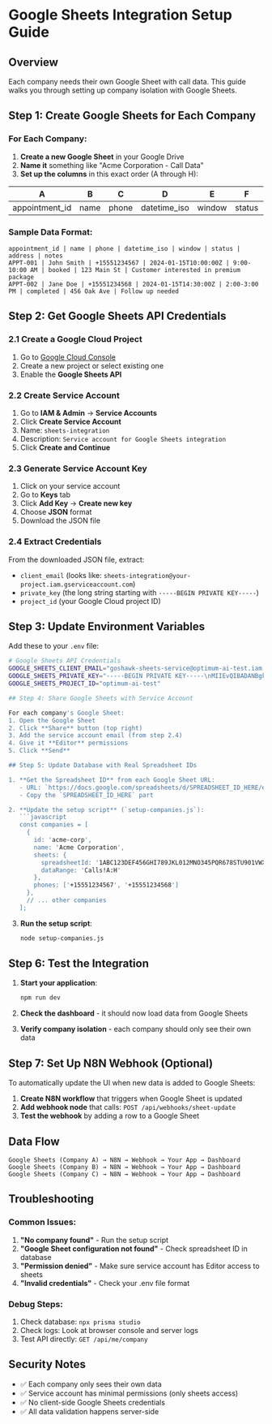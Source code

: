 # Google Sheets Integration Setup Guide

## Overview
Each company needs their own Google Sheet with call data. This guide walks you through setting up company isolation with Google Sheets.

## Step 1: Create Google Sheets for Each Company

### For Each Company:
1. **Create a new Google Sheet** in your Google Drive
2. **Name it** something like "Acme Corporation - Call Data" 
3. **Set up the columns** in this exact order (A through H):

| A | B | C | D | E | F | G | H |
|---|---|---|---|---|---|---|---|
| appointment_id | name | phone | datetime_iso | window | status | address | notes |

### Sample Data Format:
```
appointment_id | name | phone | datetime_iso | window | status | address | notes
APPT-001 | John Smith | +15551234567 | 2024-01-15T10:00:00Z | 9:00-10:00 AM | booked | 123 Main St | Customer interested in premium package
APPT-002 | Jane Doe | +15551234568 | 2024-01-15T14:30:00Z | 2:00-3:00 PM | completed | 456 Oak Ave | Follow up needed
```

## Step 2: Get Google Sheets API Credentials

### 2.1 Create a Google Cloud Project
1. Go to [Google Cloud Console](https://console.cloud.google.com/)
2. Create a new project or select existing one
3. Enable the **Google Sheets API**

### 2.2 Create Service Account
1. Go to **IAM & Admin** → **Service Accounts**
2. Click **Create Service Account**
3. Name: `sheets-integration`
4. Description: `Service account for Google Sheets integration`
5. Click **Create and Continue**

### 2.3 Generate Service Account Key
1. Click on your service account
2. Go to **Keys** tab
3. Click **Add Key** → **Create new key**
4. Choose **JSON** format
5. Download the JSON file

### 2.4 Extract Credentials
From the downloaded JSON file, extract:
- `client_email` (looks like: `sheets-integration@your-project.iam.gserviceaccount.com`)
- `private_key` (the long string starting with `-----BEGIN PRIVATE KEY-----`)
- `project_id` (your Google Cloud project ID)

## Step 3: Update Environment Variables

Add these to your `.env` file:
```bash
# Google Sheets API Credentials
GOOGLE_SHEETS_CLIENT_EMAIL="goshawk-sheets-service@optimum-ai-test.iam.gserviceaccount.com"
GOOGLE_SHEETS_PRIVATE_KEY="-----BEGIN PRIVATE KEY-----\nMIIEvQIBADANBgkqhkiG9w0BAQEFAASCBKcwggSjAgEAAoIBAQCPv4hfGY4OisKG\nVrj/0etDVqwIVcUEtrMLoCOuVHauu18OAPvam2yDmgwkx15JQwsC6MEMOHe6MpsR\npCh0kNbnC8JXFDVRNCxDYRQgarNwi+mf1FJhsx6eUS8N2I3kIgLqUukbYMe3FXHq\nlBz97mKFihXlI+Wy9W42llumaC3nMBlXyh3yV6PnAdCPWwUoK8CAkMqEuWGxdyAn\nJwpJVyR/P79NrCFGEm/RnSa/bIPoLXvhAzWBuWRb3/ZtARlbTf7RLNrzVTd8VixL\nvWt2fKvglZHByrPrOFzS/8ErsGfuFmukPEnTTtdrtf4LrSGtZZX3S3D3aceFIbeP\nNP7gQ8kRAgMBAAECggEALAjUUa2WYsYHCPgP++3mT96BHJyJmgQNnQYVaBXftW8Y\nk0Wh4TmzaC0Mg0e/jlnHScDbQk8Z/iP6dNEAw5SLAIQNqHc8Tf/Zf1qBu9xz04pI\nqvlzsxIX0w+zhl5MORJiKj3zwrtG8sLS/rUYnIEmFRpT0rnIZ6XfeUFeGf/X7/XK\ngdb7w1ilfR07TSyJcFjfjtmE4ovuim3WplzRDELXFshvKwBcn6njGgMdubNiJG+t\n277j7KVhNnhfJ2dho6Sq4ddjncazo0JS3Vm21RuSdxWwjd8V/i3t/eUroG9NC0yz\n8CeWXPdys9w5uZqWq6CsWbYWO2c7uCyv2NdDp0Q3MQKBgQDDC6tbbMnSn/b5dI6A\nsJU6gE2iooA16wZyi7Xu60qY77RSPtUg2F4if/DhWRyhTD9OB1tDAbJ1AEAd251E\n83VEQBjvsIR8VHTpQ2D0Whh7d13KOWv1fhZR6r8gDA/99abwRA2ZR2u7q1QbOOAP\npB96Rn7FstYRNiO/MCasV4y+3wKBgQC8q+QIA26XT+H6oBSBPhMU7IJbF9IFy+SZ\n953l2SDamX817W/SKmUn+9ouFFS7l3g5O1/UKEejXFF60knasRzxXcmiqhLEG50K\nHSoRn6aNt+sfKrozHL+MKLwlnfuLClD9bjcS1AmsXOILWZs74lBCOIv+cKCtzE8e\n6ZmdLMCmDwKBgFjK2DCfvuVG830uxazqNpVSUYWHasyg+OdumN1yehxTi4ihmA8C\n0R/tlLBSDAmWF3+jM7W2cRJ4kbfGAbuhBbKTZ4a+miGrpSmIBfxXg6u5dJYaO/6f\nbvPN5UJmm2Umzt+0a2hrLi1aWsilxML6GWZl71J7Dp75QZ7JAeIVXTqLAoGBAKA7\nMzwC/icPNpHM5d0lRLteaQ7H2hwGHy0LeFO95QMBnWHFNlQ8oRAl+hNsPNHcP8QL\nQsVBOCXqv2AZu5M5G6V4y0eUPL/D28i9H/87oQ12hv4/IUdLQPndlnw0AW8B4ep5\ncdhRr61sbKTLAuUGvLago3QBXtR7US6loUo0uZ/NAoGAKaHUpykMb8gc/zmpJwuC\ngE+rYmM1CMAaXuw49EmloVcc3O1T2PLqrWYkhloi1cvzV535vUoG4rRt/BpwDHQv\nrTGxKrAFBu7orhV28DvqwDXcmFi6uhroTyFJicYVf4sn0PaOHU5WVctGWKDszpLU\nIKp3AxpNooHE985sZ7Vj4P0=\n-----END PRIVATE KEY-----\n"
GOOGLE_SHEETS_PROJECT_ID="optimum-ai-test"

## Step 4: Share Google Sheets with Service Account

For each company's Google Sheet:
1. Open the Google Sheet
2. Click **Share** button (top right)
3. Add the service account email (from step 2.4)
4. Give it **Editor** permissions
5. Click **Send**

## Step 5: Update Database with Real Spreadsheet IDs

1. **Get the Spreadsheet ID** from each Google Sheet URL:
   - URL: `https://docs.google.com/spreadsheets/d/SPREADSHEET_ID_HERE/edit`
   - Copy the `SPREADSHEET_ID_HERE` part

2. **Update the setup script** (`setup-companies.js`):
   ```javascript
   const companies = [
     {
       id: 'acme-corp',
       name: 'Acme Corporation',
       sheets: {
         spreadsheetId: '1ABC123DEF456GHI789JKL012MNO345PQR678STU901VWX234YZ', // Replace with real ID
         dataRange: 'Calls!A:H'
       },
       phones: ['+15551234567', '+15551234568']
     },
     // ... other companies
   ];
   ```

3. **Run the setup script**:
   ```bash
   node setup-companies.js
   ```

## Step 6: Test the Integration

1. **Start your application**:
   ```bash
   npm run dev
   ```

2. **Check the dashboard** - it should now load data from Google Sheets

3. **Verify company isolation** - each company should only see their own data

## Step 7: Set Up N8N Webhook (Optional)

To automatically update the UI when new data is added to Google Sheets:

1. **Create N8N workflow** that triggers when Google Sheet is updated
2. **Add webhook node** that calls: `POST /api/webhooks/sheet-update`
3. **Test the webhook** by adding a row to a Google Sheet

## Data Flow

```
Google Sheets (Company A) → N8N → Webhook → Your App → Dashboard
Google Sheets (Company B) → N8N → Webhook → Your App → Dashboard
Google Sheets (Company C) → N8N → Webhook → Your App → Dashboard
```

## Troubleshooting

### Common Issues:
1. **"No company found"** - Run the setup script
2. **"Google Sheet configuration not found"** - Check spreadsheet ID in database
3. **"Permission denied"** - Make sure service account has Editor access to sheets
4. **"Invalid credentials"** - Check your .env file format

### Debug Steps:
1. Check database: `npx prisma studio`
2. Check logs: Look at browser console and server logs
3. Test API directly: `GET /api/me/company`

## Security Notes

- ✅ Each company only sees their own data
- ✅ Service account has minimal permissions (only sheets access)
- ✅ No client-side Google Sheets credentials
- ✅ All data validation happens server-side
